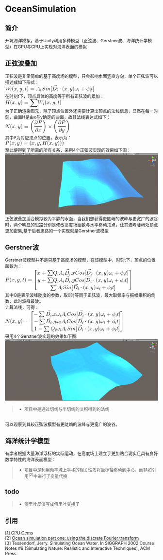 # OceanSimulation
## 简介
开坑海洋模拟，基于Unity利用多种模型（正弦波、Gerstner波、海洋统计学模型）在GPU与CPU上实现对海洋表面的模拟
## 正弦波叠加  
正弦波是非常简单的基于高度场的模型，只会影响水面竖直方向，单个正弦波可以描述成如下形式：<br>
<img src="https://github.com/South-Walker/OceanSimulation/blob/master/Formula/SinesW.gif" alt="show" /><br>
在时刻t下，顶点具体的高度等于所有正弦波的累加：<br>
<img src="https://github.com/South-Walker/OceanSimulation/blob/master/Formula/SinesH.gif" alt="show" /><br>
为了正确渲染图元，除了顶点位置外还需要计算出顶点的法线信息，显然在每一时刻，曲面H是由x与y确定的曲面，故其法线表达式如下：<br>
<img src="https://github.com/South-Walker/OceanSimulation/blob/master/Formula/SinesN.gif" alt="show" /><br>
其中P为对应顶点的位置，表示为：<br>
<img src="https://github.com/South-Walker/OceanSimulation/blob/master/Formula/SinesP.gif" alt="show" /><br>
至此便得到了所需的所有关系，采用4个正弦波实现的效果如下图：<br>
<img src="https://github.com/South-Walker/OceanSimulation/blob/master/Gif/Sines.gif" alt="show" /><br>
正弦波叠加适合模拟较为平静的水面，当我们想获得更陡峭的波峰与更宽广的波谷时，两个明显的思路分别是修改高度场函数与水平移动顶点，让其波峰陡峭处顶点更加密集,基于后者思路的一个实现就是Gerstner波模型

## Gerstner波
Gerstner波模型并不是只基于高度场的模型，在该模型中，时刻t下，顶点的位置函数为：<br>
<img src="https://github.com/South-Walker/OceanSimulation/blob/master/Formula/GerstnerP.gif" alt="show" /><br>
其中Q是表示波峰陡度的参数，取0时等同于正弦波，最大取频率与振幅乘积的倒数，此时波峰最陡。<br>
计算法线，可得：<br>
<img src="https://github.com/South-Walker/OceanSimulation/blob/master/Formula/GerstnerN.gif" alt="show" /><br>
采用4个Gerstner波实现的效果如下图:<br>
<img src="https://github.com/South-Walker/OceanSimulation/blob/master/Gif/Gerstner.gif" alt="show" /><br>
>* 项目中是通过切线与半切线的叉积得到的法线<br>
##
可以观察到其较正弦波模型有更陡峭的波峰与更宽广的波谷。
## 海洋统计学模型
有学者根据大量海洋浮标的实际运动，在高度场上建立了更加贴合现实且具有良好数学特性的海洋表面模型：


>* 项目中是利用频率域上平移的相关性质将坐标轴移动到中心，而非如引用<sup>[2]</sup>中进行了变量代换<br>
## todo
>* 傅里叶反演写成傅里叶变换了

## 引用
[1] [GPU Gems](https://developer.nvidia.com/gpugems/GPUGems/gpugems_ch01.html) <br>
[2] [Ocean simulation part one: using the discrete Fourier transform](https://www.keithlantz.net/2011/10/ocean-simulation-part-one-using-the-discrete-fourier-transform/) <br>
[3] Tessendorf, Jerry. Simulating Ocean Water. In SIGGRAPH 2002 Course Notes #9 (Simulating Nature: Realistic and Interactive Techniques), ACM Press. 
